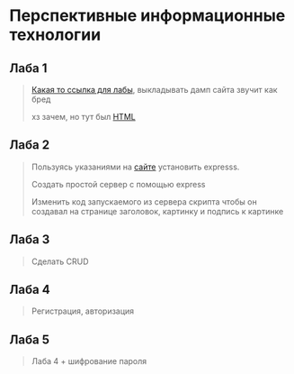 # Перспективные информационные технологии

## Лаба 1

> [Какая то ссылка для лабы](https://nodejsdev.ru/guide/create-server/), выкладывать дамп сайта звучит как бред
>
> хз зачем, но тут был [HTML](1/HTML)

## Лаба 2

> Пользуясь указаниями на
> [сайте](https://medium.com/nuances-of-programming/создание-простого-веб-сервера-с-помощью-node-js-и-express-80915da83c60)
> установить expresss.
>
> Создать простой сервер с помощью express
>
> Изменить код запускаемого из сервера скрипта чтобы он создавал на странице заголовок, картинку и подпись к картинке

## Лаба 3

> Сделать CRUD

## Лаба 4

> Регистрация, авторизация

## Лаба 5

> Лаба 4 + шифрование пароля

